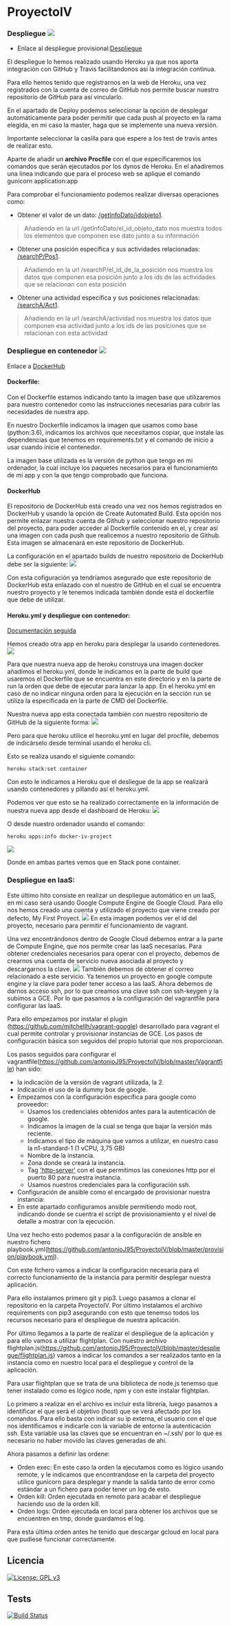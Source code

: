 # ProyectoIV

### Despliegue [![](https://www.herokucdn.com/deploy/button.svg)](https://mysterious-bastion-92654.herokuapp.com/)

*  Enlace al despliegue provisional:[Despliegue](https://mysterious-bastion-92654.herokuapp.com/)

El despliegue lo hemos realizado usando Heroku ya que nos aporta integración con GitHub y Travis facilitandonos así la integración continua.

Para ello hemos tenido que registrarnos en la web de Heroku, una vez registrados con la cuenta de correo de GitHub nos permite buscar nuestro repositorio de GitHub para así vincularlo.

En el apartado de Deploy podemos seleccionar la opción de desplegar automáticamente para poder permitir que cada push al proyecto en la rama elegida, en mi caso la master, haga que se implemente una nueva versión.

Importante seleccionar la casilla para que espere a los test de travis antes de realizar esto.

Aparte de añadir un **archivo Procfile** con el que especificaremos los comandos que serán ejecutados por los dynos de Heroku.
En el añadiremos una linea indicando que para el proceso web se aplique el comando gunicorn application:app

Para comprobar el funcionamiento podemos realizar diversas operaciones como:
- Obtener el valor de un dato: [/getInfoDato/idobjeto1](https://mysterious-bastion-92654.herokuapp.com/getInfoDato/idobjeto1).
> Añadiendo en la url /getInfoDato/el_id_objeto_dato nos muestra todos los elementos que componen ese dato junto a su información

- Obtener una posición específica y sus actividades relacionadas: [/searchP/Pos1](https://mysterious-bastion-92654.herokuapp.com/searchP/Pos1).
> Añadiendo en la url /searchP/el_id_de_la_posición nos muestra los datos que componen esa posición junto a los ids de las actividades que se relacionan con esta posición

- Obtener una actividad específica y sus posiciones relacionadas: [/searchA/Act1](https://mysterious-bastion-92654.herokuapp.com/searchA/Act1).
> Añadiendo en la url /searchA/actividad nos muestra los datos que componen esa actividad junto a los ids de las posiciones que se relacionan con esta actividad



### Despliegue en contenedor [![](https://www.herokucdn.com/deploy/button.svg)](https://docker-iv-project.herokuapp.com)

Enlace a [DockerHub](https://hub.docker.com/r/ajimenez95/projectiv)

#### Dockerfile:
Con el Dockerfile estamos indicando tanto la imagen base que utilizaremos para nuestro contenedor como las instrucciones necesarias para cubrir las necesidades de nuestra app.

En nuestro Dockerfile indicamos la imagen que usamos como base (python:3.6), indicamos los archivos que necesitamos copiar, que instale las dependencias que tenemos en requirements.txt y el comando de inicio a usar cuando inicie el contenedor.

La imagen base utilizada es la versión de python que tengo en mi ordenador, la cual incluye los paquetes necesarios para el funcionamiento de mi app y con la que tengo comprobado que funciona.


#### DockerHub
El repositorio de DockerHub está creado una vez nos hemos registrados en DockerHub y usando la opción de Create Automated Build.
Esta opción nos permite enlazar nuestra cuenta de Github y seleccionar nuestro repositorio del proyecto, para poder acceder al Dockerfile contenido en el, y crear así una imagen con cada push que realicemos a nuestro repositorio de Github.
Esta imagen se almacenará en este repositorio de DockerHub.


La configuración en el apartado builds de nuestro repositorio de DockerHub debe ser la siguiente:
<img src="configuracionDockerHub.png" />

Con esta cofiguración ya tendríamos asegurado que este repositorio de DockerHub esta enlazado con el nuestro de GitHub en el cual se encuentra nuestro proyecto y le tenemos indicada también donde está el dockerfile que debe de utilizar.


#### Heroku.yml y despliegue con contenedor:
[Documentación seguida](https://devcenter.heroku.com/articles/build-docker-images-heroku-yml)

Hemos creado otra app en heroku para desplegar la usando contenedores.
<img src="aps.png"/>

Para que nuestra nueva app de heroku construya una imagen docker añadimos el heroku.yml, donde le indicamos en la parte de build que usaremos el Dockerfile que se encuentra en este directorio y en la parte de run la orden que debe de ejecutar para lanzar la app.
En el heroku.yml en caso de no indicar ninguna orden para la ejecución en la sección run se utiliza la especificada en la parte de CMD del Dockerfile.

Nuestra nueva app esta conectada también con nuestro repositorio de GitHub de la siguiente forma:
<img src="appsconf.png"/>

Pero para que heroku utilice el heoroku.yml en lugar del procfile, debemos de indicárselo desde terminal usando el heroku cli.

Esto se realiza usando el siguiente comando:
~~~
heroku stack:set container
~~~
Con esto le indicamos a Heroku que el desliegue de la app  se realizará usando contenedores y pillando así el heroku.yml.

Podemos ver que esto se ha realizado correctamente en la información de nuestra nueva app desde el dashboard de Heroku:
<img src="herokuStack.png"/>

O desde nuestro ordenador usando el comando:
~~~
heroku apps:info docker-iv-project
~~~
<img src="apsterminal.png"/>

Donde en ambas partes vemos que en Stack pone container.

### Despliegue en IaaS:
Este último hito consiste en realizar un despliegue automático en un IaaS, en mi caso será usando Google Compute Engine de Google Cloud.
Para ello nos hemos creado una cuenta y utilizado el proyecto que viene creado por defecto, My First Proyect.
<img src="infoProyecto.png"/>
En esta imagen podemos ver el id del proyecto, necesario para permitir el funcionamiento de vagrant.

Una vez encontrándonos dentro de Google Cloud debemos entrar a la parte de Compute Engine, que nos permite crear las IaaS necesarias.
Para obtener credenciales necesarios para operar con el proyecto, debemos de crearnos una cuenta de servicio nueva asociada al proyecto y descargarnos la clave.
<img src="claveCredenciales.png"/>
También debemos de obtener el correo relacionado a este servicio.
Ya tenemos un proyecto en google compute engine y la clave para poder tener acceso a las IaaS.
Ahora debemos de darnos acceso ssh, por lo que creamos una clave ssh con ssh-keygen y la subimos a GCE.
Por lo que pasamos a la configuración del vagrantfile para configurar las IaaS.

Para ello empezamos por instalar el plugin (https://github.com/mitchellh/vagrant-google) desarrollado para vagrant el cual permite controlar y provisionar instancias de GCE. Los pasos de configuración básica son seguidos del propio tutorial que nos proporcionan.

Los pasos seguidos para configurar el vagrantfile(https://github.com/antonioJ95/ProyectoIV/blob/master/Vagrantfile) han sido:
 - la indicación de la versión de vagrant utilizada, la 2.
 - Indicación el uso de la dummy box de google.
 - Empezamos con la configuración específica para google como proveedor:
   - Usamos los credenciales obtenidos antes para la autenticación de google.
   - Indicamos la imagen de la cual se tenga que bajar la versión más reciente.
   - Indicamos el tipo de máquina que vamos a utilizar, en nuestro caso la n1-standard-1 (1 vCPU, 3,75 GB)
   - Nombre de la instancia.
   - Zona donde se creará la instancia.
   - Tag ['http-server'](https://cloud.google.com/vpc/docs/add-remove-network-tags) con el que permitimos las conexiones http por el puerto 80 para nuestra instancia.
   - Usamos nuestros credenciales para la configuración ssh.
 - Configuración de ansible como el encargado de provisionar nuestra instancia:
 - En este apartado configuramos ansible permitiendo modo root, indicando donde se cuentra el script de provisionamiento y el nivel de detalle a mostrar con la ejecución.

Una vez hecho esto podemos pasar a la configuración de ansible en nuestro fichero playbook.yml(https://github.com/antonioJ95/ProyectoIV/blob/master/provision/playbook.yml).

Con este fichero vamos a indicar la configuración necesaria para el correcto funcionamiento de la instancia para permitir desplegar nuestra aplicación.

Para ello instalamos primero git y pip3.
Luego pasamos a clonar el repositorio en la carpeta ProyectoIV.
Por último instalamos el archivo requirements con pip3 asegurando con esto que tenemso todos los recursos necesario para el despliegue de nuestra aplicación.

Por último llegamos a la parte de realizar el despliegue de la aplicación y para ello vamos a utilizar flightplan.
Con nuestro archivo flightplan.js(https://github.com/antonioJ95/ProyectoIV/blob/master/despliegue/flightplan.js) vamos a indicar los comandos a ser realizados tanto en la instancia como en nuestro local para el despliegue y control de la aplicación.

Para usar flightplan que se trata de una biblioteca de node.js tenemso que tener instalado como es lógico node, npm y con este instalar flightplan.

Lo primero a realizar en el archivo es incluir esta librería, luego pasamos a identificar el que será el objetivo (host) que se verá afectado por los comandos.
Para ello basta con indicar su ip externa, el usuario con el que nos identificamos e indicarle con la variable de entorno la autenticación ssh. Esta variable usa las claves que se encuentran en ~/.ssh/ por lo que es necesario no haber movido las claves generadas de ahí.

Ahora pasamos a definir las ordene:
 - Orden exec: En este caso la orden la ejecutamos como es lógico usando remote, y le indicamos que encontrandose en la carpeta del proyecto utilice gunicorn para desplegar y mande la salida tanto de error como estándar a un fichero para poder tener un log de esto.
 - Orden kill: Orden ejecutada en remoto para acabar el despliegue haciendo uso de la orden kill.
 - Orden logs: Orden ejecutada en local para obtener los archivos que se encuentren en tmp, donde guardamos el log.

 Para esta última orden antes he tenido que descargar gcloud en local para que pudiese funcionar correctamente. 


## Licencia
[![License: GPL v3](https://img.shields.io/badge/License-GPL%20v3-blue.svg)](https://github.com/antonioJ95/ProyectoIV/blob/master/LICENSE)
## Tests
[![Build Status](https://travis-ci.org/antonioJ95/ProyectoIV.svg?branch=master)](https://travis-ci.org/antonioJ95/ProyectoIV)
